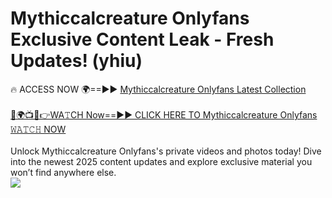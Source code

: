 # Mythiccalcreature Onlyfans Exclusive Content Leak - Fresh Updates! (yhiu)

🔥 ACCESS NOW 🌍==►► <a href="https://tinyurl.com/kvy9nzfs" rel="nofollow">Mythiccalcreature Onlyfans Latest Collection</a>
<br><br>
[🔴🌍📺📱👉WA𝚃CH Now==►► CLICK HERE TO Mythiccalcreature Onlyfans 𝚆𝙰𝚃𝙲𝙷 NOW](https://tinyurl.com/kvy9nzfs)
<br><br>
Unlock Mythiccalcreature Onlyfans's private videos and photos today! Dive into the newest 2025 content updates and explore exclusive material you won’t find anywhere else.
<br>
<a href="https://tinyurl.com/kvy9nzfs" rel="nofollow" data-target="animated-image.originalLink"><img src="https://camo.githubusercontent.com/8a4f000d20f83aca3bf7ec5f350d767afa0574a8a352519fd8cfa583a6f93a33/68747470733a2f2f692e696d6775722e636f6d2f644a486b345a712e676966" data-canonical-src="https://i.imgur.com/dJHk4Zq.gif" style="max-width: 100%; display: inline-block;" data-target="animated-image.originalImage"></a>
<br>
